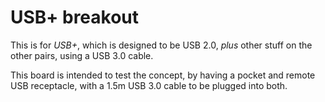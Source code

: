 # USB+ breakout
This is for *USB+*, which is designed to be USB 2.0, *plus* other stuff on the other pairs, using a USB 3.0 cable.

This board is intended to test the concept, by having a pocket and remote USB receptacle, with a 1.5m USB 3.0 cable
to be plugged into both. 
